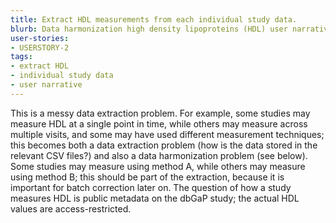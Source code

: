 ```yaml
---
title: Extract HDL measurements from each individual study data.
blurb: Data harmonization high density lipoproteins (HDL) user narrative.
user-stories:
- USERSTORY-2
tags:
- extract HDL
- individual study data
- user narrative
---
```

This is a messy data extraction problem. For example, some studies may measure HDL at a single point in time, while others may measure across multiple visits, and some may have used different measurement techniques; this becomes both a data extraction problem (how is the data stored in the relevant CSV files?) and also a data harmonization problem (see below). Some studies may measure using method A, while others may measure using method B; this should be part of the extraction, because it is important for batch correction later on. The question of how a study measures HDL is public metadata on the dbGaP study; the actual HDL values are access-restricted.